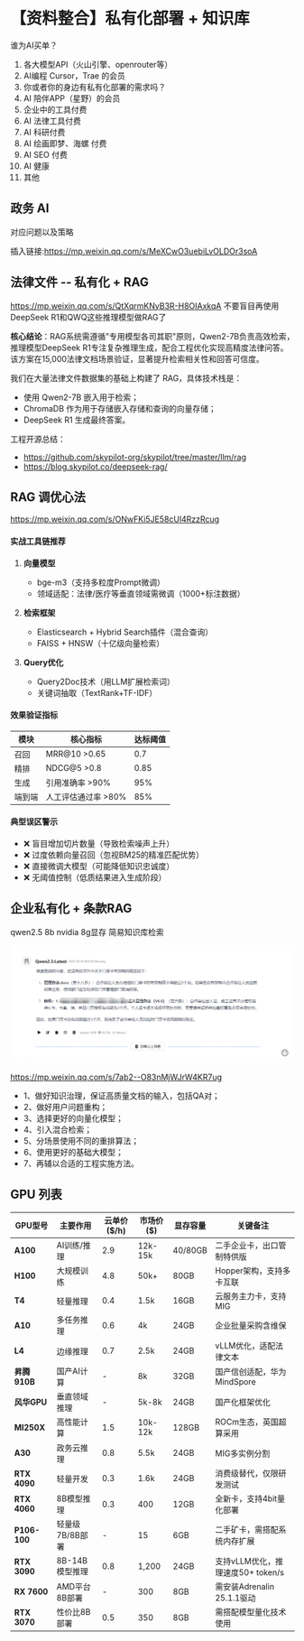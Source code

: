 # 【资料整合】私有化部署 + 知识库

谁为AI买单？

1. 各大模型API（火山引擎、openrouter等）
2. AI编程 Cursor，Trae 的会员
3. 你或者你的身边有私有化部署的需求吗？
4. AI 陪伴APP（星野）的会员
5. 企业中的工具付费
6. AI 法律工具付费
7. AI 科研付费
8. AI 绘画即梦、海螺 付费
9. AI SEO 付费
10. AI 健康
11. 其他

 
## 政务 AI
对应问题以及策略

插入链接:https://mp.weixin.qq.com/s/MeXCwO3uebiLvOLDOr3soA



## 法律文件 -- 私有化 + RAG
https://mp.weixin.qq.com/s/QtXqrmKNyB3R-H8OIAxkqA
不要盲目再使用DeepSeek R1和QWQ这些推理模型做RAG了


**核心结论**：RAG系统需遵循"专用模型各司其职"原则，Qwen2-7B负责高效检索，推理模型DeepSeek R1专注复杂推理生成，配合工程优化实现高精度法律问答。该方案在15,000法律文档场景验证，显著提升检索相关性和回答可信度。

我们在大量法律文件数据集的基础上构建了 RAG，具体技术栈是：
- 使用 Qwen2-7B 嵌入用于检索；
- ChromaDB 作为用于存储嵌入存储和查询的向量存储；
- DeepSeek R1 生成最终答案。

工程开源总结：
- https://github.com/skypilot-org/skypilot/tree/master/llm/rag
- https://blog.skypilot.co/deepseek-rag/


## RAG 调优心法
https://mp.weixin.qq.com/s/ONwFKi5JE58cUl4RzzRcug

#### **实战工具链推荐**
1. **向量模型**
   - bge-m3（支持多粒度Prompt微调）
   - 领域适配：法律/医疗等垂直领域需微调（1000+标注数据）

2. **检索框架**
   - Elasticsearch + Hybrid Search插件（混合查询）
   - FAISS + HNSW（十亿级向量检索）

3. **Query优化**
   - Query2Doc技术（用LLM扩展检索词）
   - 关键词抽取（TextRank+TF-IDF）

#### **效果验证指标**
| 模块          | 核心指标                  | 达标阈值 |
|---------------|--------------------------|---------|
| 召回          | MRR@10 >0.65            | 0.7     |
| 精排          | NDCG@5 >0.8             | 0.85    |
| 生成          | 引用准确率 >90%          | 95%     |
| 端到端        | 人工评估通过率 >80%      | 85%     |

#### **典型误区警示**
- ❌ 盲目增加切片数量（导致检索噪声上升）
- ❌ 过度依赖向量召回（忽视BM25的精准匹配优势）
- ❌ 直接微调大模型（可能降低知识忠诚度）
- ❌ 无阈值控制（低质结果进入生成阶段）


## 企业私有化 + 条款RAG
qwen2.5 8b  nvidia 8g显存 简易知识库检索

![alt text](7a6b7d82912259d4b410a9a6aed21c3.png)

### 
https://mp.weixin.qq.com/s/7ab2--O83nMjWJrW4KR7ug
- 1、做好知识治理，保证高质量文档的输入，包括QA对；
- 2、做好用户问题重构；
- 3、选择更好的向量化模型；
- 4、引入混合检索；
- 5、分场景使用不同的重排算法；
- 6、使用更好的基础大模型；
- 7、再辅以合适的工程实施方法。


## GPU 列表

| GPU型号       | 主要作用          | 云单价($/h) | 市场价($) | 显存容量 | 关键备注                     |
|--------------|-------------------|------------|-----------|----------|------------------------------|
| **A100**     | AI训练/推理       | 2.9        | 12k-15k   | 40/80GB  | 二手企业卡，出口管制特供版   |
| **H100**     | 大规模训练        | 4.8        | 50k+      | 80GB     | Hopper架构，支持多卡互联     |
| **T4**       | 轻量推理          | 0.4        | 1.5k      | 16GB     | 云服务主力卡，支持MIG        |
| **A10**      | 多任务推理        | 0.6        | 4k        | 24GB     | 企业批量采购含维保           |
| **L4**       | 边缘推理          | 0.7        | 2.5k      | 24GB     | vLLM优化，适配法律文本       |
| **昇腾910B** | 国产AI计算        | -          | 8k        | 32GB     | 国产信创适配，华为MindSpore  |
| **风华GPU**  | 垂直领域推理      | -          | 5k-8k     | 24GB     | 国产化框架优化               |
| **MI250X**   | 高性能计算        | 1.5        | 10k-12k   | 128GB    | ROCm生态，英国超算采用       |
| **A30**      | 政务云推理        | 0.8        | 5.5k      | 24GB     | MIG多实例分割                |
| **RTX 4090** | 轻量开发          | 0.3        | 1.6k      | 24GB     | 消费级替代，仅限研发测试     |
| **RTX 4060** | 8B模型推理        | 0.3        | 400       | 12GB     | 全新卡，支持4bit量化部署      |
| **P106-100** | 轻量级7B/8B部署  | -          | 15        | 6GB      | 二手矿卡，需搭配系统内存扩展  |
| **RTX 3090** | 8B-14B模型推理    | 0.8        | 1,200     | 24GB     | 支持vLLM优化，推理速度50+ token/s |
| **RX 7600**  | AMD平台8B部署    | -          | 300       | 8GB      | 需安装Adrenalin 25.1.1驱动    |
| **RTX 3070** | 性价比8B部署     | 0.5        | 350       | 8GB      | 需搭配模型量化技术使用         |

